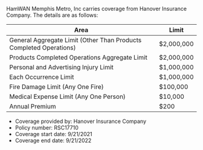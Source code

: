 HamWAN Memphis Metro, Inc carries coverage from Hanover Insurance Company. The details are as follows:

| Area | Limit |
| ------ | ------ |
| General Aggregate Limit (Other Than Products Completed Operations) | $2,000,000 |
| Products Completed Operations Aggregate Limit | $2,000,000 |
| Personal and Advertising Injury Limit  | $1,000,000 |
| Each Occurrence Limit | $1,000,000 |
| Fire Damage Limit (Any One Fire) | $100,000 |
| Medical Expense Limit (Any One Person) | $10,000 |
| Annual Premium | $200 |

- Coverage provided by: Hanover Insurance Company
- Policy number: RSC17710 
- Coverage start date: 9/21/2021
- Coverage end date: 9/21/2022
